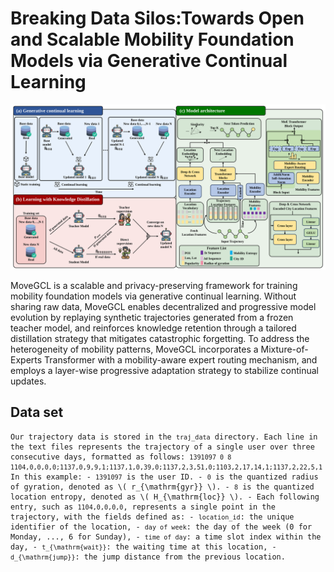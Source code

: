 # Breaking Data Silos:Towards Open and Scalable Mobility Foundation Models via Generative Continual Learning
<!-- add image -->
<p align="center">
  <img src="fig/MoveGCL.svg" alt="WorldMove Logo"/>
</p>
MoveGCL is a scalable and privacy-preserving framework for training mobility foundation models via generative continual learning. Without sharing raw data, MoveGCL enables decentralized and progressive model evolution by replaying synthetic trajectories generated from a frozen teacher model, and reinforces knowledge retention through a tailored distillation strategy that mitigates catastrophic forgetting. To address the heterogeneity of mobility patterns, MoveGCL incorporates a Mixture-of-Experts Transformer with a mobility-aware expert routing mechanism, and employs a layer-wise progressive adaptation strategy to stabilize continual updates.

## Data set
<pre><code>Our trajectory data is stored in the <code>traj_data</code> directory. Each line in the text files represents the trajectory of a single user over three consecutive days, formatted as follows: <code>1391097 0 8 1104,0,0,0,0;1137,0,9,9,1;1137,1,0,39,0;1137,2,3,51,0;1103,2,17,14,1;1137,2,22,5,1</code> In this example: - <code>1391097</code> is the user ID. - <code>0</code> is the quantized radius of gyration, denoted as \( r_{\mathrm{gyr}} \). - <code>8</code> is the quantized location entropy, denoted as \( H_{\mathrm{loc}} \). - Each following entry, such as <code>1104,0,0,0,0</code>, represents a single point in the trajectory, with the fields defined as: - <code>location_id</code>: the unique identifier of the location, - <code>day of week</code>: the day of the week (0 for Monday, ..., 6 for Sunday), - <code>time of day</code>: a time slot index within the day, - <code>t_{\mathrm{wait}}</code>: the waiting time at this location, - <code>d_{\mathrm{jump}}</code>: the jump distance from the previous location. </code></pre>
